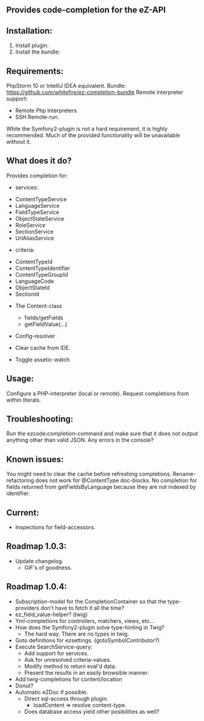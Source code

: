 Provides code-completion for the eZ-API
---------------------------------------

Installation:
-------------
1. Install plugin.
2. Install the bundle:

Requirements:
-------------
PhpStorm 10 or IntelliJ IDEA equivalent.
Bundle: https://github.com/whitefire/ez-completion-bundle
Remote interpreter support:
 - Remote Php Interpreters
 - SSH Remote-run.

While the Symfony2-plugin is not a hard requirement, it is highly recommended.
Much of the provided functionality will be unavailable without it.

What does it do?
----------------
Provides completion for:

* services:
 - ContentTypeService
 - LanguageService
 - FieldTypeService
 - ObjectStateService
 - RoleService
 - SectionService
 - UrlAliasService

* criteria:
 - ContentTypeId
 - ContentTypeIdentifier
 - ContentTypeGroupId
 - LanguageCode
 - ObjectStateId
 - SectionId

* The Content-class
    - fields/getFields
    - getFieldValue(...)

* Config-resolver

* Clear cache from IDE.
* Toggle assetic-watch

Usage:
------
Configure a PHP-interpreter (local or remote).
Request completions from within literals.

Troubleshooting:
----------------
Run the ezcode:completion-command and make sure that it does not output anything other than valid JSON.
Any errors in the console?

Known issues:
-------------
You might need to clear the cache before refreshing completions.
Rename-refactoring does not work for @ContentType doc-blocks.
No completion for fields returned from getFieldsByLanguage because they are not indexed by identifier.

Current:
--------
* Inspections for field-accessors.


Roadmap 1.0.3:
--------------
* Update changelog.
    - GIF's of goodness.

Roadmap 1.0.4:
--------------
* Subscription-model for the CompletionContainer so that the type-providers don't have to fetch it all the time?
* ez_field_value-helper? (twig)
* Yml-completions for controllers, matchers, views, etc...
* How does the Symfony2-plugin solve type-hinting in Twig?
    - The hard way. There are no types in twig.
* Goto definitions for ezsettings. (gotoSymbolContributor?)
* Execute SearchService-query:
    - Add support for services.
    - Ask for unresolved criteria-values.
    - Modify method to return eval'd data.
    - Present the results in an easily browsible manner.
* Add twig-completions for content/location
* Donut?
* Automatic eZDoc if possible.
    - Direct sql-access through plugin.
        - loadContent => resolve content-type.
    - Does database access yield other posibilities as well?

